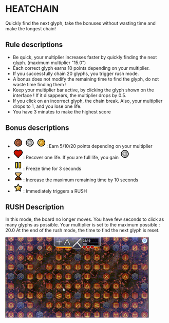 # HEATCHAIN

Quickly find the next glyph, take the bonuses without wasting time and make the longest chain!

## Rule descriptions

* Be quick, your multiplier increases faster by quickly finding the next glyph. (maximum multiplier "15.0")
* Each correct glyph earns 10 points depending on your multiplier.
* If you successfully chain 20 glyphs, you trigger rush mode.
* A bonus does not modify the remaining time to find the glyph, do not waste time finding them !
* Keep your multiplier bar active, by clicking the glyph shown on the interface ! If it disappears, the multiplier drops by 0.5.
* If you click on an incorrect glyph, the chain break. Also, your multiplier drops to 1, and you lose one life.
* You have 3 minutes to make the highest score

## Bonus descriptions

* ![point_lvl1](./img/point_lvl1.png) ![point_lvl2](./img/point_lvl2.png) ![point_lvl3](./img/point_lvl3.png): Earn 5/10/20 points depending on your multiplier
* ![heart](./img/heart.png): Recover one life. If you are full life, you gain ![point_lvl2](./img/point_lvl2.png)
* ![freeze](./img/freeze.png): Freeze time for 3 seconds
* ![timeup](./img/timeup.png): Increase the maximum remaining time by 10 seconds
* ![chain_lvl3](./img/chain_lvl3.png): Immediately triggers a RUSH

## RUSH Description

In this mode, the board no longer moves. You have few seconds to click as many glyphs as possible.
Your multiplier is set to the maximum possible : 20.0
At the end of the rush mode, the time to find the next glyph is reset.

![heatchain_rush](./img/heatchain_rush.gif)
